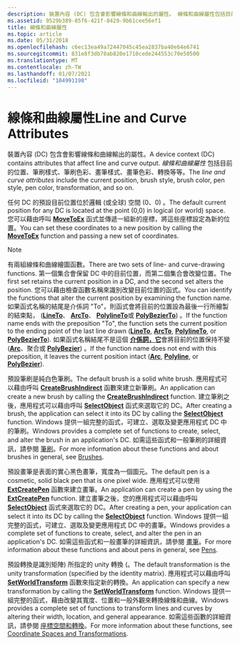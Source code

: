 ```yaml
---
description: 裝置內容 (DC) 包含會影響線條和曲線輸出的屬性。 線條和曲線屬性包括目前的位置、筆刷樣式、筆刷色彩、畫筆樣式、畫筆色彩、轉換等等。
ms.assetid: 9529b389-85f6-421f-8429-9b61cee56ef1
title: 線條和曲線屬性
ms.topic: article
ms.date: 05/31/2018
ms.openlocfilehash: c6ec13ea49a72447045c45ea2837ba40e64e6741
ms.sourcegitcommit: 831e8f3db78ab820e1710cede244553c70e50500
ms.translationtype: MT
ms.contentlocale: zh-TW
ms.lasthandoff: 01/07/2021
ms.locfileid: "104991198"
---
```

# <a name="line-and-curve-attributes"></a><span data-ttu-id="179c7-104">線條和曲線屬性</span><span class="sxs-lookup"><span data-stu-id="179c7-104">Line and Curve Attributes</span></span>

<span data-ttu-id="179c7-105">裝置內容 (DC) 包含會影響線條和曲線輸出的屬性。</span><span class="sxs-lookup"><span data-stu-id="179c7-105">A device context (DC) contains attributes that affect line and curve output.</span></span> <span data-ttu-id="179c7-106">*線條和曲線屬性* 包括目前的位置、筆刷樣式、筆刷色彩、畫筆樣式、畫筆色彩、轉換等等。</span><span class="sxs-lookup"><span data-stu-id="179c7-106">The *line and curve attributes* include the current position, brush style, brush color, pen style, pen color, transformation, and so on.</span></span>

<span data-ttu-id="179c7-107">任何 DC 的預設目前位置位於邏輯 (或全球) 空間 (0、0) 。</span><span class="sxs-lookup"><span data-stu-id="179c7-107">The default current position for any DC is located at the point (0,0) in logical (or world) space.</span></span> <span data-ttu-id="179c7-108">您可以藉由呼叫 [**MoveToEx**](/windows/desktop/api/Wingdi/nf-wingdi-movetoex) 函式並傳遞一組新的座標，將這些座標設定為新的位置。</span><span class="sxs-lookup"><span data-stu-id="179c7-108">You can set these coordinates to a new position by calling the [**MoveToEx**](/windows/desktop/api/Wingdi/nf-wingdi-movetoex) function and passing a new set of coordinates.</span></span>

> [!Note]  
> <span data-ttu-id="179c7-109">有兩組線條和曲線繪圖函數。</span><span class="sxs-lookup"><span data-stu-id="179c7-109">There are two sets of line- and curve-drawing functions.</span></span> <span data-ttu-id="179c7-110">第一個集合會保留 DC 中的目前位置，而第二個集合會改變位置。</span><span class="sxs-lookup"><span data-stu-id="179c7-110">The first set retains the current position in a DC, and the second set alters the position.</span></span> <span data-ttu-id="179c7-111">您可以藉由檢查函數名稱來識別改變目前位置的函式。</span><span class="sxs-lookup"><span data-stu-id="179c7-111">You can identify the functions that alter the current position by examining the function name.</span></span> <span data-ttu-id="179c7-112">如果函式名稱的結尾是介係詞 "To"，則函式會將目前的位置設為最後一行所繪製的結束點， ([**LineTo**](/windows/desktop/api/Wingdi/nf-wingdi-lineto)、 [**ArcTo**](/windows/desktop/api/Wingdi/nf-wingdi-arcto)、 [**PolylineTo**](/windows/desktop/api/Wingdi/nf-wingdi-polylineto)或 [**PolyBezierTo**](/windows/desktop/api/Wingdi/nf-wingdi-polybezierto)) 。</span><span class="sxs-lookup"><span data-stu-id="179c7-112">If the function name ends with the preposition "To", the function sets the current position to the ending point of the last line drawn ([**LineTo**](/windows/desktop/api/Wingdi/nf-wingdi-lineto), [**ArcTo**](/windows/desktop/api/Wingdi/nf-wingdi-arcto), [**PolylineTo**](/windows/desktop/api/Wingdi/nf-wingdi-polylineto), or [**PolyBezierTo**](/windows/desktop/api/Wingdi/nf-wingdi-polybezierto)).</span></span> <span data-ttu-id="179c7-113">如果函式名稱結尾不是這個 [**介係詞，它**](/windows/desktop/api/Wingdi/nf-wingdi-polyline)會將目前的位置保持不變 ([**Arc**](/windows/desktop/api/Wingdi/nf-wingdi-arc)、聚合或 [**PolyBezier**](/windows/desktop/api/Wingdi/nf-wingdi-polybezier)) 。</span><span class="sxs-lookup"><span data-stu-id="179c7-113">If the function name does not end with this preposition, it leaves the current position intact ([**Arc**](/windows/desktop/api/Wingdi/nf-wingdi-arc), [**Polyline**](/windows/desktop/api/Wingdi/nf-wingdi-polyline), or [**PolyBezier**](/windows/desktop/api/Wingdi/nf-wingdi-polybezier)).</span></span>

 

<span data-ttu-id="179c7-114">預設筆刷是純白色筆刷。</span><span class="sxs-lookup"><span data-stu-id="179c7-114">The default brush is a solid white brush.</span></span> <span data-ttu-id="179c7-115">應用程式可以藉由呼叫 [**CreateBrushIndirect**](/windows/desktop/api/Wingdi/nf-wingdi-createbrushindirect) 函數來建立新筆刷。</span><span class="sxs-lookup"><span data-stu-id="179c7-115">An application can create a new brush by calling the [**CreateBrushIndirect**](/windows/desktop/api/Wingdi/nf-wingdi-createbrushindirect) function.</span></span> <span data-ttu-id="179c7-116">建立筆刷之後，應用程式可以藉由呼叫 [**SelectObject**](/windows/desktop/api/Wingdi/nf-wingdi-selectobject) 函式來選取它的 DC。</span><span class="sxs-lookup"><span data-stu-id="179c7-116">After creating a brush, the application can select it into its DC by calling the [**SelectObject**](/windows/desktop/api/Wingdi/nf-wingdi-selectobject) function.</span></span> <span data-ttu-id="179c7-117">Windows 提供一組完整的函式，可建立、選取及變更應用程式 DC 中的筆刷。</span><span class="sxs-lookup"><span data-stu-id="179c7-117">Windows provides a complete set of functions to create, select, and alter the brush in an application's DC.</span></span> <span data-ttu-id="179c7-118">如需這些函式和一般筆刷的詳細資訊，請參閱 [筆刷](brushes.md)。</span><span class="sxs-lookup"><span data-stu-id="179c7-118">For more information about these functions and about brushes in general, see [Brushes](brushes.md).</span></span>

<span data-ttu-id="179c7-119">預設畫筆是表面的實心黑色畫筆，寬度為一個圖元。</span><span class="sxs-lookup"><span data-stu-id="179c7-119">The default pen is a cosmetic, solid black pen that is one pixel wide.</span></span> <span data-ttu-id="179c7-120">應用程式可以使用 [**ExtCreatePen**](/windows/desktop/api/Wingdi/nf-wingdi-extcreatepen) 函數來建立畫筆。</span><span class="sxs-lookup"><span data-stu-id="179c7-120">An application can create a pen by using the [**ExtCreatePen**](/windows/desktop/api/Wingdi/nf-wingdi-extcreatepen) function.</span></span> <span data-ttu-id="179c7-121">建立畫筆之後，您的應用程式可以藉由呼叫 [**SelectObject**](/windows/desktop/api/Wingdi/nf-wingdi-selectobject) 函式來選取它的 DC。</span><span class="sxs-lookup"><span data-stu-id="179c7-121">After creating a pen, your application can select it into its DC by calling the [**SelectObject**](/windows/desktop/api/Wingdi/nf-wingdi-selectobject) function.</span></span> <span data-ttu-id="179c7-122">Windows 提供一組完整的函式，可建立、選取及變更應用程式 DC 中的畫筆。</span><span class="sxs-lookup"><span data-stu-id="179c7-122">Windows provides a complete set of functions to create, select, and alter the pen in an application's DC.</span></span> <span data-ttu-id="179c7-123">如需這些函式和一般畫筆的詳細資訊，請參閱 [畫筆](pens.md)。</span><span class="sxs-lookup"><span data-stu-id="179c7-123">For more information about these functions and about pens in general, see [Pens](pens.md).</span></span>

<span data-ttu-id="179c7-124">預設轉換是識別矩陣) 所指定的 unity 轉換 (。</span><span class="sxs-lookup"><span data-stu-id="179c7-124">The default transformation is the unity transformation (specified by the identity matrix).</span></span> <span data-ttu-id="179c7-125">應用程式可以藉由呼叫 [**SetWorldTransform**](/windows/desktop/api/Wingdi/nf-wingdi-setworldtransform) 函數來指定新的轉換。</span><span class="sxs-lookup"><span data-stu-id="179c7-125">An application can specify a new transformation by calling the [**SetWorldTransform**](/windows/desktop/api/Wingdi/nf-wingdi-setworldtransform) function.</span></span> <span data-ttu-id="179c7-126">Windows 提供一組完整的函式，藉由改變其寬度、位置和一般外觀來轉換線條和曲線。</span><span class="sxs-lookup"><span data-stu-id="179c7-126">Windows provides a complete set of functions to transform lines and curves by altering their width, location, and general appearance.</span></span> <span data-ttu-id="179c7-127">如需這些函數的詳細資訊，請參閱 [座標空間和轉換](coordinate-spaces-and-transformations.md)。</span><span class="sxs-lookup"><span data-stu-id="179c7-127">For more information about these functions, see [Coordinate Spaces and Transformations](coordinate-spaces-and-transformations.md).</span></span>

 

 



